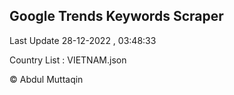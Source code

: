 

## Google Trends Keywords Scraper 
 
Last Update 28-12-2022 , 03:48:33

Country List :
VIETNAM.json



© Abdul Muttaqin 
